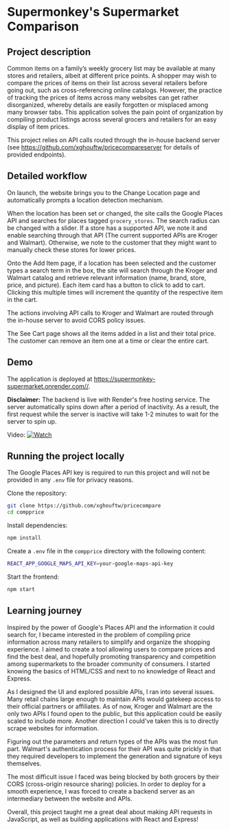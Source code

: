 # Supermonkey's Supermarket Comparison

## Project description
Common items on a family’s weekly grocery list may be available at many stores and retailers, albeit at different price points. A shopper may wish to compare the prices of items on their list across several retailers before going out, such as cross-referencing online catalogs. However, the practice of tracking the prices of items across many websites can get rather disorganized, whereby details are easily forgotten or misplaced among many browser tabs. This application solves the pain point of organization by compiling product listings across several grocers and retailers for an easy display of item prices. 

This project relies on API calls routed through the in-house backend server (see https://github.com/xghouftw/pricecompareserver for details of provided endpoints).

## Detailed workflow
On launch, the website brings you to the Change Location page and automatically prompts a location detection mechanism.

When the location has been set or changed, the site calls the Google Places API and searches for places tagged `grocery_stores`. The search radius can be changed with a slider. If a store has a supported API, we note it and enable searching through that API (The current supported APIs are Kroger and Walmart). Otherwise, we note to the customer that they might want to manually check these stores for lower prices.

Onto the Add Item page, if a location has been selected and the customer types a search term in the box, the site will search through the Kroger and Walmart catalog and retrieve relevant information (name, brand, store, price, and picture). Each item card has a button to click to add to cart. Clicking this multiple times will increment the quantity of the respective item in the cart.

The actions involving API calls to Kroger and Walmart are routed through the in-house server to avoid CORS policy issues.

The See Cart page shows all the items  added in a list and their total price. The customer can remove an item one at a time or clear the entire cart.

## Demo
The application is deployed at https://supermonkey-supermarket.onrender.com//.

**Disclaimer:** The backend is live with Render's free hosting service. The server automatically spins down after a period of inactivity. As a result, the first request while the server is inactive will take 1-2 minutes to wait for the server to spin up. 

Video: [![Watch](https://img.youtube.com/vi/5cOiaVHBS2Y/0.jpg)](https://youtu.be/5cOiaVHBS2Y)

## Running the project locally

The Google Places API key is required to run this project and will not be provided in any `.env` file for privacy reasons.

Clone the repository:
```sh
git clone https://github.com/xghouftw/pricecompare
cd compprice
```

Install dependencies:
```sh
npm install
```

Create a `.env` file in the `compprice` directory with the following content:
```sh
REACT_APP_GOOGLE_MAPS_API_KEY=your-google-maps-api-key
```

Start the frontend:
```sh
npm start
```

## Learning journey
Inspired by the power of Google's Places API and the information it could search for, I became interested in the problem of compiling price information across many retailers to simplify and organize the shopping experience. I aimed to create a tool allowing users to compare prices and find the best deal, and hopefully promoting transparency and competition among supermarkets to the broader community of consumers. I started knowing the basics of HTML/CSS and next to no knowledge of React and Express. 

As I designed the UI and explored possible APIs, I ran into several issues. Many retail chains large enough to maintain APIs would gatekeep access to their official partners or affiliates. As of now, Kroger and Walmart are the only two APIs I found open to the public, but this application could be easily scaled to include more. Another direction I could've taken this is to directly scrape websites for information.

Figuring out the parameters and return types of the APIs was the most fun part. Walmart's authentication process for their API was quite prickly in that they required developers to implement the generation and signature of keys themselves. 

The most difficult issue I faced was being blocked by both grocers by their CORS (cross-origin resource sharing) policies. In order to deploy for a smooth experience, I was forced to create a backend server as an intermediary between the website and APIs.

Overall, this project taught me a great deal about making API requests in JavaScript, as well as building applications with React and Express!